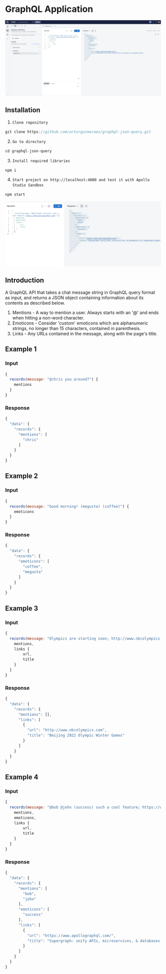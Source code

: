# GraphQL Application

![graphql-json-query](https://github.com/arturguimaraes/graphql-json-query/blob/main/src/assets/img/print.png?raw=true)

## Installation

1. `Clone repository`
```js 
git clone https://github.com/arturguimaraes/graphql-json-query.git 
```
2. `Go to directory`
```js 
cd graphql-json-query
```
3. `Install required libraries`
```js 
npm i
```
4. `Start project on http://localhost:4000 and test it with Apollo Studio Sandbox` 
```js 
npm start
```
![graphql-json-query](https://github.com/arturguimaraes/graphql-json-query/blob/main/src/assets/img/print2.png?raw=true)

## Introduction

A GraphQL API that takes a chat message string in GraphQL query format as input, and returns a JSON object containing information about its contents as described below.

1. Mentions - A way to mention a user. Always starts with an '@' and ends when hitting a non-word character.
2. Emoticons - Consider 'custom' emoticons which are alphanumeric strings, no longer than 15 characters, contained in parenthesis.
3. Links - Any URLs contained in the message, along with the page's title.

## Example 1
### Input
```js
{
  records(message: "@chris you around?") {
    mentions
  }
}
```
### Response
```js
{
  "data": {
    "records": {
      "mentions": [
        "chris"
      ]
    }
  }
}
```
## Example 2
### Input
```js
{
  records(message: "Good morning! (megusta) (coffee)") {
    emoticons
  }
}
```
### Response
```js
{
  "data": {
    "records": {
      "emoticons": [
        "coffee",
        "megusta"
      ]
    }
  }
}
```
## Example 3
### Input
```js
{
  records(message: "Olympics are starting soon; http://www.nbcolympics.com") {
    mentions, 
    links {
        url,
        title
    }
  }
}
```
### Response
```js
{
  "data": {
    "records": {
      "mentions": [],
      "links": [
        {
          "url": "http://www.nbcolympics.com",
          "title": "Beijing 2022 Olympic Winter Games"
        }
      ]
    }
  }
}
```
## Example 4
### Input
```js
{
  records(message: "@bob @john (success) such a cool feature; https://www.apollographql.com/") {
    mentions, 
    emoticons,
    links {
        url,
        title
    }
  }
}
```
### Response
```js
{
  "data": {
    "records": {
      "mentions": [
        "bob",
        "john"
      ],
      "emoticons": [
        "success"
      ],
      "links": [
        {
          "url": "https://www.apollographql.com/",
          "title": "Supergraph: unify APIs, microservices, & databases in a composable graph"
        }
      ]
    }
  }
}
```